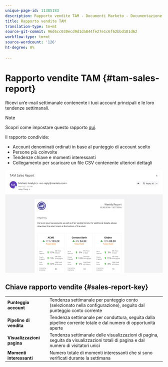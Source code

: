 ```yaml
---
unique-page-id: 11385183
description: Rapporto vendite TAM - Documenti Marketo - Documentazione del prodotto
title: Rapporto vendite TAM
translation-type: tm+mt
source-git-commit: 96d6cc030ecd9d1da844fe27e1c6f62bbd181d62
workflow-type: tm+mt
source-wordcount: '126'
ht-degree: 0%

---
```



# Rapporto vendite TAM {#tam-sales-report}

Ricevi un’e-mail settimanale contenente i tuoi account principali e le loro tendenze settimanali.

>[!NOTE]
>
>Scopri come impostare questo rapporto [qui](/help/marketo/product-docs/target-account-management/measure/tam-report-setup.md).

Il rapporto condivide:

* Account denominati ordinati in base al punteggio di account scelto
* Persone più coinvolte
* Tendenze chiave e momenti interessanti
* Collegamento per scaricare un file CSV contenente ulteriori dettagli

![](assets/tam-sales-report-1.png)

## Chiave rapporto vendite {#sales-report-key}

<table> 
 <tbody> 
  <tr> 
   <td><strong>Punteggio account</strong></td> 
   <td> 
    <div>
      Tendenza settimanale per punteggio conto (selezionato nella configurazione), seguito dal punteggio conto corrente 
    </div></td> 
  </tr> 
  <tr> 
   <td><strong>Pipeline di vendita</strong></td> 
   <td> 
    <div>
      Tendenza settimanale per conduttura, seguita dalla pipeline corrente totale e dal numero di opportunità aperte 
    </div></td> 
  </tr> 
  <tr> 
   <td><strong>Visualizzazioni pagina</strong></td> 
   <td> 
    <div>
      Tendenza settimanale delle visualizzazioni di pagina, seguita da visualizzazioni totali di pagina e dal numero di visitatori unici 
    </div></td> 
  </tr> 
  <tr> 
   <td><strong>Momenti interessanti</strong></td> 
   <td> 
    <div>
      Numero totale di momenti interessanti che si sono verificati durante la settimana 
    </div></td> 
  </tr> 
 </tbody> 
</table>
